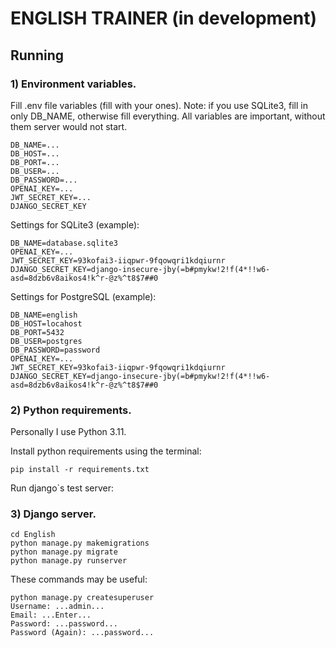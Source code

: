 # ENGLISH TRAINER (in development)

## Running

### 1) Environment variables.
Fill .env file variables (fill with your ones).
Note: if you use SQLite3, fill in only DB_NAME, otherwise fill everything.
All variables are important,  without them server would not start.
```text
DB_NAME=...
DB_HOST=...
DB_PORT=...
DB_USER=...
DB_PASSWORD=...
OPENAI_KEY=...
JWT_SECRET_KEY=...
DJANGO_SECRET_KEY
```

Settings for SQLite3 (example):
```text
DB_NAME=database.sqlite3
OPENAI_KEY=...
JWT_SECRET_KEY=93kofai3-iiqpwr-9fqowqri1kdqiurnr
DJANGO_SECRET_KEY=django-insecure-jby(=b#pmykw!2!f(4*!!w6-asd=8dzb6v8aikos4!k^r-@z%^t8$7##0
```

Settings for PostgreSQL (example):
```text
DB_NAME=english
DB_HOST=locahost
DB_PORT=5432
DB_USER=postgres
DB_PASSWORD=password
OPENAI_KEY=...
JWT_SECRET_KEY=93kofai3-iiqpwr-9fqowqri1kdqiurnr
DJANGO_SECRET_KEY=django-insecure-jby(=b#pmykw!2!f(4*!!w6-asd=8dzb6v8aikos4!k^r-@z%^t8$7##0
```

### 2) Python requirements.
Personally I use Python 3.11.

Install python requirements using the terminal:

```commandline
pip install -r requirements.txt
```

Run django`s test server:

### 3) Django server.

```commandline
cd English
python manage.py makemigrations
python manage.py migrate
python manage.py runserver
```

These commands may be useful:
```commandline
python manage.py createsuperuser
Username: ...admin...
Email: ...Enter...
Password: ...password...
Password (Again): ...password...
```

